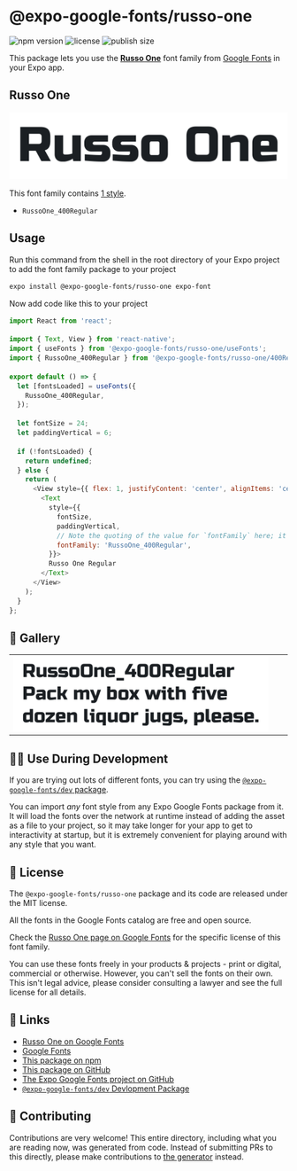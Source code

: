 # @expo-google-fonts/russo-one

![npm version](https://flat.badgen.net/npm/v/@expo-google-fonts/russo-one)
![license](https://flat.badgen.net/github/license/expo/google-fonts)
![publish size](https://flat.badgen.net/packagephobia/install/@expo-google-fonts/russo-one)

This package lets you use the [**Russo One**](https://fonts.google.com/specimen/Russo+One) font family from [Google Fonts](https://fonts.google.com/) in your Expo app.

## Russo One

![Russo One](./font-family.png)

This font family contains [1 style](#-gallery).

- `RussoOne_400Regular`

## Usage

Run this command from the shell in the root directory of your Expo project to add the font family package to your project
```sh
expo install @expo-google-fonts/russo-one expo-font
```

Now add code like this to your project
```js
import React from 'react';

import { Text, View } from 'react-native';
import { useFonts } from '@expo-google-fonts/russo-one/useFonts';
import { RussoOne_400Regular } from '@expo-google-fonts/russo-one/400Regular';

export default () => {
  let [fontsLoaded] = useFonts({
    RussoOne_400Regular,
  });

  let fontSize = 24;
  let paddingVertical = 6;

  if (!fontsLoaded) {
    return undefined;
  } else {
    return (
      <View style={{ flex: 1, justifyContent: 'center', alignItems: 'center' }}>
        <Text
          style={{
            fontSize,
            paddingVertical,
            // Note the quoting of the value for `fontFamily` here; it expects a string!
            fontFamily: 'RussoOne_400Regular',
          }}>
          Russo One Regular
        </Text>
      </View>
    );
  }
};

```

## 🔡 Gallery


||||
|-|-|-|
|![RussoOne_400Regular](.//400Regular/RussoOne_400Regular.ttf.png)||||


## 👩‍💻 Use During Development

If you are trying out lots of different fonts, you can try using the [`@expo-google-fonts/dev` package](https://github.com/freeboub/google-fonts/tree/master/font-packages/dev#readme).

You can import *any* font style from any Expo Google Fonts package from it. It will load the fonts
over the network at runtime instead of adding the asset as a file to your project, so it may take longer
for your app to get to interactivity at startup, but it is extremely convenient
for playing around with any style that you want.

## 📖 License

The `@expo-google-fonts/russo-one` package and its code are released under the MIT license.

All the fonts in the Google Fonts catalog are free and open source.

Check the [Russo One page on Google Fonts](https://fonts.google.com/specimen/Russo+One) for the specific license of this font family.

You can use these fonts freely in your products & projects - print or digital, commercial or otherwise. However, you can't sell the fonts on their own. This isn't legal advice, please consider consulting a lawyer and see the full license for all details.

## 🔗 Links

- [Russo One on Google Fonts](https://fonts.google.com/specimen/Russo+One)
- [Google Fonts](https://fonts.google.com/)
- [This package on npm](https://www.npmjs.com/package/@expo-google-fonts/russo-one)
- [This package on GitHub](https://github.com/freeboub/google-fonts/tree/master/font-packages/russo-one)
- [The Expo Google Fonts project on GitHub](https://github.com/freeboub/google-fonts)
- [`@expo-google-fonts/dev` Devlopment Package](https://github.com/freeboub/google-fonts/tree/master/font-packages/dev)

## 🤝 Contributing

Contributions are very welcome! This entire directory, including what you are reading now, was generated from code. Instead of submitting PRs to this directly, please make contributions to [the generator](https://github.com/freeboub/google-fonts/tree/master/packages/generator) instead.
